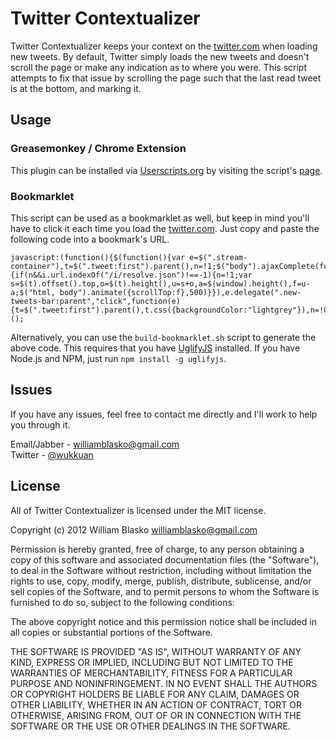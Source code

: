 Twitter Contextualizer
============================

Twitter Contextualizer keeps your context on the
[twitter.com](https://twitter.com) when loading new tweets. By default, Twitter
simply loads the new tweets and doesn't scroll the page or make any indication
as to where you were. This script attempts to fix that issue by scrolling the
page such that the last read tweet is at the bottom, and marking it.


Usage
-----

### Greasemonkey / Chrome Extension
This plugin can be installed via [Userscripts.org](https://userscripts.org/) by visiting the script's [page](http://userscripts.org/scripts/show/147403).

### Bookmarklet
This script can be used as a bookmarklet as well, but keep in mind you'll have to click it each time you load the [twitter.com](https://twitter.com). Just copy and paste the following code into a bookmark's URL.

    javascript:(function(){$(function(){var e=$(".stream-container"),t=$(".tweet:first").parent(),n=!1;$("body").ajaxComplete(function(e,r,i){if(n&&i.url.indexOf("/i/resolve.json")!==-1){n=!1;var s=$(t).offset().top,o=$(t).height(),u=s+o,a=$(window).height(),f=u-a;$("html, body").animate({scrollTop:f},500)}}),e.delegate(".new-tweets-bar:parent","click",function(e){t=$(".tweet:first").parent(),t.css({backgroundColor:"lightgrey"}),n=!0})})})();

Alternatively, you can use the `build-bookmarklet.sh` script to generate the above code. This requires that you have [UglifyJS](https://github.com/mishoo/UglifyJS/) installed. If you have Node.js and NPM, just run `npm install -g uglifyjs`.

Issues
------

If you have any issues, feel free to contact me directly and I'll work to help you through it.

Email/Jabber - williamblasko@gmail.com  
Twitter - [@wukkuan](https://twitter.com/wukkuan)


License
-------
All of Twitter Contextualizer is licensed under the MIT license.

Copyright (c) 2012 William Blasko <williamblasko@gmail.com>

Permission is hereby granted, free of charge, to any person obtaining a copy of
this software and associated documentation files (the "Software"), to deal in
the Software without restriction, including without limitation the rights to
use, copy, modify, merge, publish, distribute, sublicense, and/or sell copies of
the Software, and to permit persons to whom the Software is furnished to do so,
subject to the following conditions:

The above copyright notice and this permission notice shall be included in all
copies or substantial portions of the Software.

THE SOFTWARE IS PROVIDED "AS IS", WITHOUT WARRANTY OF ANY KIND, EXPRESS OR
IMPLIED, INCLUDING BUT NOT LIMITED TO THE WARRANTIES OF MERCHANTABILITY, FITNESS
FOR A PARTICULAR PURPOSE AND NONINFRINGEMENT. IN NO EVENT SHALL THE AUTHORS OR
COPYRIGHT HOLDERS BE LIABLE FOR ANY CLAIM, DAMAGES OR OTHER LIABILITY, WHETHER
IN AN ACTION OF CONTRACT, TORT OR OTHERWISE, ARISING FROM, OUT OF OR IN
CONNECTION WITH THE SOFTWARE OR THE USE OR OTHER DEALINGS IN THE SOFTWARE.
